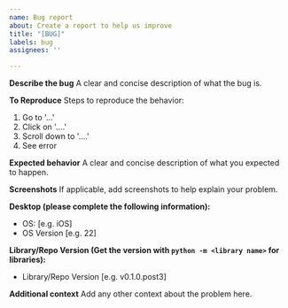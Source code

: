 ```yaml
---
name: Bug report
about: Create a report to help us improve
title: "[BUG]"
labels: bug
assignees: ''

---
```


**Describe the bug**
A clear and concise description of what the bug is.

**To Reproduce**
Steps to reproduce the behavior:
1. Go to '...'
2. Click on '....'
3. Scroll down to '....'
4. See error

**Expected behavior**
A clear and concise description of what you expected to happen.

**Screenshots**
If applicable, add screenshots to help explain your problem.

**Desktop (please complete the following information):**
 - OS: [e.g. iOS]
 - OS Version [e.g. 22]

**Library/Repo Version (Get the version with `python -m <library name>` for libraries):**
 - Library/Repo Version [e.g. v0.1.0.post3]

**Additional context**
Add any other context about the problem here.

